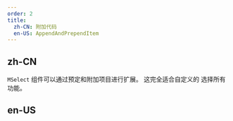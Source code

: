 ```yaml
---
order: 2
title:
  zh-CN: 附加代码
  en-US: AppendAndPrependItem
---
```


## zh-CN

`MSelect` 组件可以通过预定和附加项目进行扩展。 这完全适合自定义的 选择所有 功能。

## en-US
